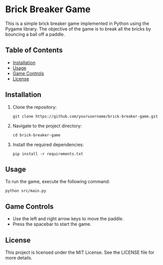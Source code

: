 # Brick Breaker Game

This is a simple brick breaker game implemented in Python using the Pygame library. The objective of the game is to break all the bricks by bouncing a ball off a paddle.

## Table of Contents

- [Installation](#installation)
- [Usage](#usage)
- [Game Controls](#game-controls)
- [License](#license)

## Installation

1. Clone the repository:
   ```
   git clone https://github.com/yourusername/brick-breaker-game.git
   ```
2. Navigate to the project directory:
   ```
   cd brick-breaker-game
   ```
3. Install the required dependencies:
   ```
   pip install -r requirements.txt
   ```

## Usage

To run the game, execute the following command:
```
python src/main.py
```

## Game Controls

- Use the left and right arrow keys to move the paddle.
- Press the spacebar to start the game.

## License

This project is licensed under the MIT License. See the LICENSE file for more details.